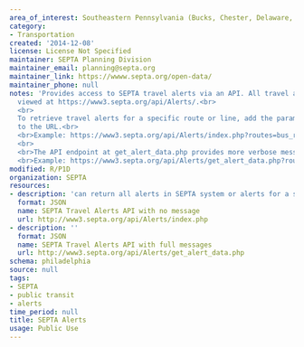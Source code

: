 ```yaml
---
area_of_interest: Southeastern Pennsylvania (Bucks, Chester, Delaware, Montgomery, Philadelphia counties)
category:
- Transportation
created: '2014-12-08'
license: License Not Specified
maintainer: SEPTA Planning Division
maintainer_email: planning@septa.org
maintainer_link: https://wwww.septa.org/open-data/
maintainer_phone: null
notes: 'Provides access to SEPTA travel alerts via an API. All travel alerts can be 
  viewed at https://www3.septa.org/api/Alerts/.<br>
  <br>
  To retrieve travel alerts for a specific route or line, add the parameter: route/line name 
  to the URL.<br>
  <br>Example: https://www3.septa.org/api/Alerts/index.php?routes=bus_route_33
  <br>
  <br>The API endpoint at get_alert_data.php provides more verbose messages for either the whole system or a single route
  <br>Example: https://www3.septa.org/api/Alerts/get_alert_data.php?route_id=bus_route_33'
modified: R/P1D
organization: SEPTA
resources:
- description: 'can return all alerts in SEPTA system or alerts for a specific route'
  format: JSON
  name: SEPTA Travel Alerts API with no message
  url: http://www3.septa.org/api/Alerts/index.php
- description: ''
  format: JSON
  name: SEPTA Travel Alerts API with full messages
  url: http://www3.septa.org/api/Alerts/get_alert_data.php
schema: philadelphia
source: null
tags: 
- SEPTA
- public transit
- alerts
time_period: null
title: SEPTA Alerts
usage: Public Use
---
```

